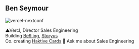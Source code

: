 ## Ben Seymour

![vercel-nextconf](https://res.cloudinary.com/benseymourcom/image/upload/v1741715425/vercel-nextconf-2024-trim2.jpg)

▲Vercl, Director Sales Engineering  
Building [Be9.ing](https://be9.ing), [Storyus]([https://storyus.life)  
Co. creating [Haktive Cards](https://Haktive.cards)
💬 Ask me about Sales Engineering  


